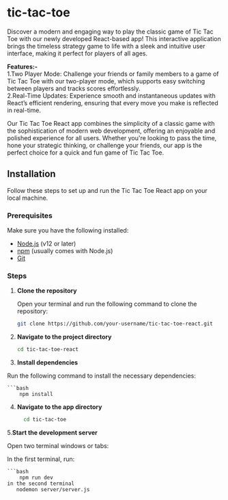 # tic-tac-toe
Discover a modern and engaging way to play the classic game of Tic Tac Toe with our newly developed React-based app! This interactive application brings the timeless strategy game to life with a sleek and intuitive user interface, making it perfect for players of all ages.

**Features:-** <br />
1.Two Player Mode: Challenge your friends or family members to a game of Tic Tac Toe with our two-player mode, which supports easy switching between players and tracks scores effortlessly. <br/>
2.Real-Time Updates: Experience smooth and instantaneous updates with React’s efficient rendering, ensuring that every move you make is reflected in real-time.


Our Tic Tac Toe React app combines the simplicity of a classic game with the sophistication of modern web development, offering an enjoyable and polished experience for all users. Whether you're looking to pass the time, hone your strategic thinking, or challenge your friends, our app is the perfect choice for a quick and fun game of Tic Tac Toe.


## Installation

Follow these steps to set up and run the Tic Tac Toe React app on your local machine.

### Prerequisites

Make sure you have the following installed:
- [Node.js](https://nodejs.org/) (v12 or later)
- [npm](https://www.npmjs.com/) (usually comes with Node.js)
- [Git](https://git-scm.com/)

### Steps

1. **Clone the repository**

   Open your terminal and run the following command to clone the repository:

   ```bash
   git clone https://github.com/your-username/tic-tac-toe-react.git


2. **Navigate to the project directory**

    ```bash
    cd tic-tac-toe-react
    
3. **Install dependencies**

Run the following command to install the necessary dependencies:

    ```bash
        npm install
4. **Navigate to the app directory**

    ```bash
      cd tic-tac-toe

5.**Start the development server**

Open two terminal windows or tabs:


In the first terminal, run:

    ```bash
        npm run dev
    in the second terminal
       nodemon server/server.js
